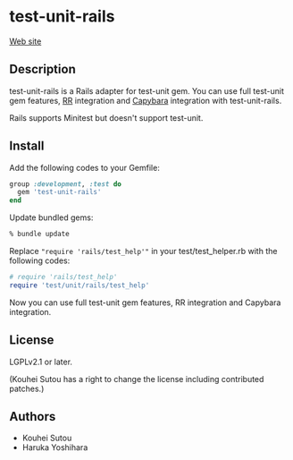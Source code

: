 # test-unit-rails

[Web site](http://test-unit.github.io/#test-unit-rails)

## Description

test-unit-rails is a Rails adapter for test-unit gem. You can use full test-unit gem features, [RR](https://rubygems.org/gems/rr) integration and [Capybara](https://rubygems.org/gems/capybara) integration with test-unit-rails.

Rails supports Minitest but doesn't support test-unit.

## Install

Add the following codes to your Gemfile:

```ruby
group :development, :test do
  gem 'test-unit-rails'
end
```

Update bundled gems:

```sh
% bundle update
```

Replace `"require 'rails/test_help'"` in your test/test_helper.rb with the following codes:

```ruby
# require 'rails/test_help'
require 'test/unit/rails/test_help'
```

Now you can use full test-unit gem features, RR integration and Capybara integration.

## License

LGPLv2.1 or later.

(Kouhei Sutou has a right to change the license including contributed patches.)

## Authors

* Kouhei Sutou
* Haruka Yoshihara
